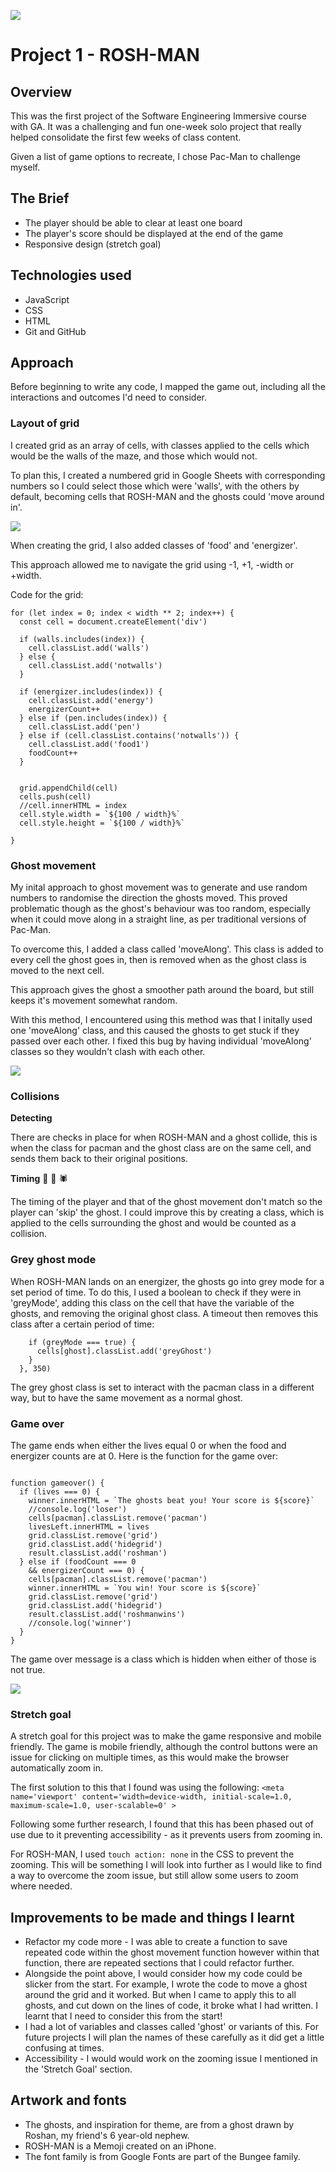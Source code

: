 
![](images/GA-logo.png)
# Project 1 - **ROSH-MAN**

## **Overview**

This was the first project of the Software Engineering Immersive course with GA. It was a challenging and fun one-week solo project that really helped consolidate the first few weeks of class content.

Given a list of game options to recreate, I chose Pac-Man to challenge myself.


## The Brief

* The player should be able to clear at least one board
* The player's score should be displayed at the end of the game
* Responsive design (stretch goal)
 
## Technologies used

* JavaScript
* CSS
* HTML
* Git and GitHub


## Approach
Before beginning to write any code, I mapped the game out, including all the interactions and outcomes I'd need to consider.

### Layout of grid

I created grid as an array of cells, with classes applied to the cells which would be the walls of the maze, and those which would not.

To plan this, I created a numbered grid in Google Sheets with corresponding numbers so I could select those which were 'walls', with the others by default, becoming cells that ROSH-MAN and the ghosts could 'move around in'.

![](./grid.png)

When creating the grid, I also added classes of 'food' and 'energizer'.

This approach allowed me to navigate the grid using -1, +1, -width or +width.

Code for the grid:

```
for (let index = 0; index < width ** 2; index++) {
  const cell = document.createElement('div')

  if (walls.includes(index)) {
    cell.classList.add('walls')
  } else {
    cell.classList.add('notwalls')
  }

  if (energizer.includes(index)) {
    cell.classList.add('energy')
    energizerCount++
  } else if (pen.includes(index)) {
    cell.classList.add('pen')
  } else if (cell.classList.contains('notwalls')) {
    cell.classList.add('food1')
    foodCount++
  }


  grid.appendChild(cell)
  cells.push(cell)
  //cell.innerHTML = index
  cell.style.width = `${100 / width}%`
  cell.style.height = `${100 / width}%`

}

```

### Ghost movement

My inital approach to ghost movement was to generate and use random numbers to randomise the direction the ghosts moved. This proved problematic though as the ghost's behaviour was too random, especially when it could move along in a straight line, as per traditional versions of Pac-Man.

To overcome this, I added a class called 'moveAlong'. This class is added to every cell the ghost goes in, then is removed when as the ghost class is moved to the next cell.

This approach gives the ghost a smoother path around the board, but still keeps it's movement somewhat random.

With this method, I encountered using this method was that I initally used one 'moveAlong' class, and this caused the ghosts to get stuck if they passed over each other. I fixed this bug by having individual 'moveAlong' classes so they wouldn't clash with each other.

![](./roshmangif.gif)

### Collisions

**Detecting**

There are checks in place for when ROSH-MAN and a ghost collide, this is when the class for pacman and the ghost class are on the same cell, and sends them back to their original positions.

**Timing** 🐜 🐛 🕷

The timing of the player and that of the ghost movement don't match so the player can 'skip' the ghost. I could improve this by creating a class, which is applied to the cells surrounding the ghost and would be counted as a collision.

### Grey ghost mode

When ROSH-MAN lands on an energizer, the ghosts go into grey mode for a set period of time. To do this, I used a boolean to check if they were in 'greyMode', adding this class on the cell that have the variable of the ghosts, and removing the original ghost class. A timeout then removes this class after a certain period of time:

```
    if (greyMode === true) {
      cells[ghost].classList.add('greyGhost')
    }
  }, 350)
```

The grey ghost class is set to interact with the pacman class in a different way, but to have the same movement as a normal ghost.

### Game over

The game ends when either the lives equal 0 or when the food and energizer counts are at 0. Here is the function for the game over:

```

function gameover() {
  if (lives === 0) {
    winner.innerHTML = `The ghosts beat you! Your score is ${score}`
    //console.log('loser')
    cells[pacman].classList.remove('pacman')
    livesLeft.innerHTML = lives
    grid.classList.remove('grid')
    grid.classList.add('hidegrid')
    result.classList.add('roshman')
  } else if (foodCount === 0
    && energizerCount === 0) {
    cells[pacman].classList.remove('pacman')
    winner.innerHTML = `You win! Your score is ${score}`
    grid.classList.remove('grid')
    grid.classList.add('hidegrid')
    result.classList.add('roshmanwins')
    //console.log('winner') 
  }
}
```

The game over message is a class which is hidden when either of those is not true.

![](./gameover.png)

### Stretch goal

A stretch goal for this project was to make the game responsive and mobile friendly. The game is mobile friendly, although the control buttons were an issue for clicking on multiple times, as this would make the browser automatically zoom in.

The first solution to this that I found was using the following: ` <meta name='viewport' content='width=device-width, initial-scale=1.0, maximum-scale=1.0, user-scalable=0' > `

Following some further research, I found that this has been phased out of use due to it preventing accessibility - as it prevents users from zooming in.

For ROSH-MAN, I used `touch action: none` in the CSS to prevent the zooming. This will be something I will look into further as I would like to find a way to overcome the zoom issue, but still allow some users to zoom where needed.

## Improvements to be made and things I learnt

* Refactor my code more - I was able to create a function to save repeated code within the ghost movement function however within that function, there are repeated sections that I could refactor further.
* Alongside the point above, I would consider how my code could be slicker from the start. For example, I wrote the code to move a ghost around the grid and it worked. But when I came to apply this to all ghosts, and cut down on the lines of code, it broke what I had written. I learnt that I need to consider this from the start!
* I had a lot of variables and classes called 'ghost' or variants of this. For future projects I will plan the names of these carefully as it did get a little confusing at times.
* Accessibility - I would would work on the zooming issue I mentioned in the 'Stretch Goal' section.


## Artwork and fonts
* The ghosts, and inspiration for theme, are from a ghost drawn by Roshan, my friend's 6 year-old nephew.
* ROSH-MAN is a Memoji created on an iPhone.
* The font family is from Google Fonts are part of the Bungee family.



